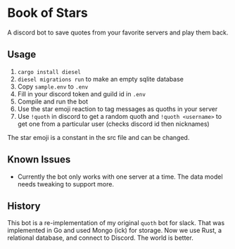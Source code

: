 # Book of Stars
A discord bot to save quotes from your favorite servers and play them back.

## Usage
  1. `cargo install diesel`
  2. `diesel migrations run` to make an empty sqlite database
  3. Copy `sample.env` to `.env`
  4. Fill in your discord token and guild id in `.env`
  5. Compile and run the bot
  6. Use the star emoji reaction to tag messages as quoths in your server
  7. Use `!quoth` in discord to get a random quoth and `!quoth <username>` to get one from a particular user (checks discord id then nicknames)

The star emoji is a constant in the src file and can be changed.

## Known Issues
  * Currently the bot only works with one server at a time. The data model needs tweaking to support more.

## History
This bot is a re-implementation of my original `quoth` bot for slack. That was implemented in Go and used Mongo (ick) for storage. Now we use Rust, a relational database, and connect to Discord. The world is better.